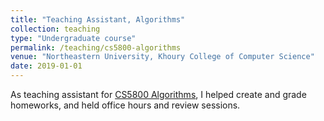 ```yaml
---
title: "Teaching Assistant, Algorithms"
collection: teaching
type: "Undergraduate course"
permalink: /teaching/cs5800-algorithms
venue: "Northeastern University, Khoury College of Computer Science"
date: 2019-01-01
---
```


As teaching assistant for [CS5800 Algorithms](https://www.ccs.neu.edu/home/viola/classes/algms19.html), I helped create and grade homeworks, and held office hours and review sessions.
